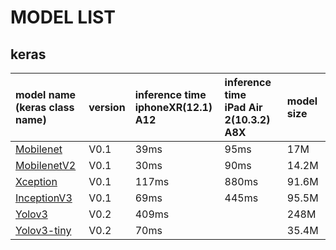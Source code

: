# MODEL LIST

## keras
| model name<br>(keras class name)|version|inference time<br>iphoneXR(12.1) A12|inference time<br>iPad Air 2(10.3.2) A8X|model size|
| :----------| :-----------| :-----------| :-----------| :-----------|
|[Mobilenet](https://keras.io/applications/#mobilenet)|V0.1|39ms|95ms|17M|
|[MobilenetV2](https://keras.io/applications/#mobilenetv2)|V0.1|30ms|90ms|14.2M|
|[Xception](https://keras.io/applications/#xception)|V0.1|117ms|880ms|91.6M|
|[InceptionV3](https://keras.io/applications/#inceptionv3)|V0.1|69ms|445ms|95.5M|
|[Yolov3](https://github.com/qqwweee/keras-yolo3)|V0.2|409ms||248M|
|[Yolov3-tiny](https://github.com/qqwweee/keras-yolo3)|V0.2|70ms||35.4M|